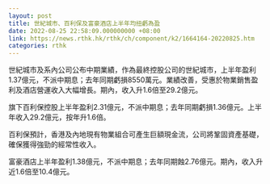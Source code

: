 ```yaml
---
layout: post
title: 世紀城市、百利保及富豪酒店上半年均扭虧為盈
date: 2022-08-25 22:58:09.000000000 +08:00
link: https://news.rthk.hk/rthk/ch/component/k2/1664164-20220825.htm
categories: rthk
---
```


世紀城市及系內公司公布中期業績，作為最終控股公司的世紀城市，上半年盈利1.37億元，不派中期息；去年同期虧損8550萬元。業績改善，受惠於物業銷售盈利及酒店營運收入大幅增長。期內，收入升1.6倍至29.2億元。

旗下百利保控股上半年盈利2.31億元，不派中期息；去年同期虧損1.36億元。上半年收入29.2億元，按年升1.6倍。

百利保預計，香港及內地現有物業組合可產生巨額現金流，公司將鞏固資產基礎，確保獲得強勁的經常性收入。

富豪酒店上半年盈利1.38億元，不派中期息；去年同期蝕2.76億元。期內，收入升近1.6倍至10.4億元。
